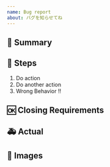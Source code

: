 ```yaml
---
name: Bug report
about: バグを知らせてね
---
```


## 🐛 Summary
<!-- バグの概要 -->

## 👀 Steps
<!-- バグの再現手順 -->

1. Do action
2. Do another action
3. Wrong Behavior !!

## 🆗 Closing Requirements
<!-- Closed になるために必要な状態 -->

## 🚑 Actual
<!-- Issue を作成した時点の状態 -->

## 📎 Images
<!-- バグ発生時の画像 -->
